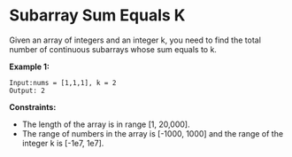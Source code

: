 # Subarray Sum Equals K

Given an array of integers and an integer k, you need to find the total number of continuous subarrays whose sum equals to k.

**Example 1:**

```pseudo
Input:nums = [1,1,1], k = 2
Output: 2
```

**Constraints:**

- The length of the array is in range [1, 20,000].
- The range of numbers in the array is [-1000, 1000] and the range of the integer k is [-1e7, 1e7].
